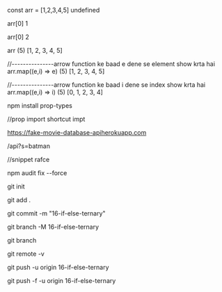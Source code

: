 const arr = [1,2,3,4,5]
undefined

arr[0]
1

arr[0]
2

arr
(5) [1, 2, 3, 4, 5]

//---------------arrow function ke baad e dene se element show krta hai
arr.map((e,i) => e)
(5) [1, 2, 3, 4, 5]


//---------------arrow function ke baad i dene se index show krta hai
arr.map((e,i) => i)
(5) [0, 1, 2, 3, 4]


npm install prop-types

//prop import shortcut
impt

https://fake-movie-database-apiherokuapp.com

/api?s=batman

//snippet
rafce

npm audit fix --force

git init

git add .

git commit -m "16-if-else-ternary"

git branch -M 16-if-else-ternary

git branch

git remote -v

git push -u origin 16-if-else-ternary

git push -f -u origin 16-if-else-ternary
